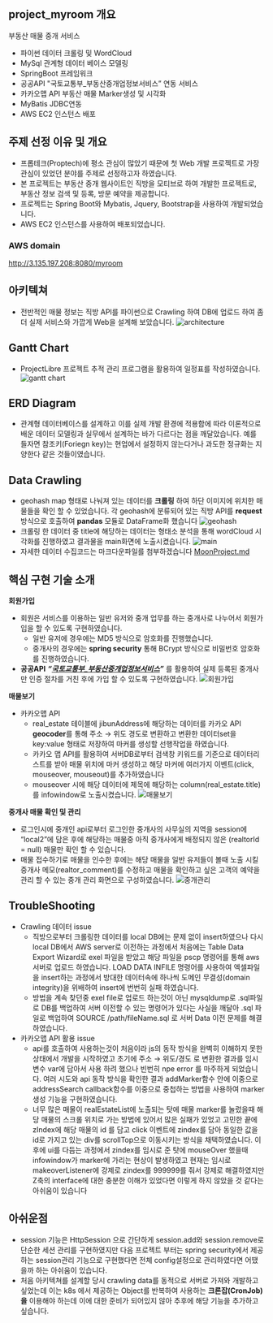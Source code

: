 ## project_myroom 개요
부동산 매물 중개 서비스
- 파이썬 데이터 크롤링 및 WordCloud
- MySql 관계형 데이터 베이스 모델링
- SpringBoot 프레임워크
- 공공API "국토교통부_부동산중개업정보서비스” 연동 서비스
- 카카오맵 API 부동산 매물 Marker생성 및 시각화
- MyBatis JDBC연동
- AWS EC2 인스턴스 배포

## 주제 선정 이유 및 개요
- 프롭테크(Proptech)에 평소 관심이 많았기 때문에 첫 Web 개발 프로젝트로 가장 관심이 있었던 분야를 주제로 선정하고자 하였습니다.
- 본 프로젝트는 부동산 중개 웹사이트인 직방을 모티브로 하여 개발한 프로젝트로, 부동산 정보 검색 및 등록, 방문 예약을 제공합니다.
- 프로젝트는 Spring Boot와 Mybatis, Jquery, Bootstrap을 사용하여 개발되었습니다.
- AWS EC2 인스턴스를 사용하여 배포되었습니다.

### AWS domain
http://3.135.197.208:8080/myroom

## 아키텍쳐
- 전반적인 매물 정보는 직방 API를 파이썬으로 Crawling 하여 DB에 업로드 하여 좀 더 실제 서비스와 가깝게 Web을 설계해 보았습니다.
![architecture](https://github.com/JungHyunMoon/project_myroom/assets/120004247/cdf5507a-329b-483e-91fc-1989b2439e5e)

## Gantt Chart
- ProjectLibre 프로젝트 추적 관리 프로그램을 활용하여 일정표를 작성하였습니다.
![gantt chart](https://github.com/JungHyunMoon/project_myroom/assets/120004247/d86812b6-97eb-44af-8b3d-d5600f1881c9)

## ERD Diagram
- 관계형 데이터베이스를 설계하고 이를 실제 개발 환경에 적용함에 따라 이론적으로 배운 데이터 모델링과 실무에서 설계하는 바가 다르다는 점을 깨달았습니다. 예를 들자면 참조키(Foriegn key)는 현업에서 설정하지 않는다거나 과도한 정규화는 지양한다 같은 것들이였습니다.

## Data Crawling
- geohash map 형태로 나눠져 있는 데이터를 **크롤링** 하여 하단 이미지에 위치한 매물들을 확인 할 수 있었습니다. 각 geohash에 분류되어 있는 직방 API를 **request** 방식으로 호출하여 **pandas** 모듈로 DataFrame화 했습니다
![geohash](https://github.com/JungHyunMoon/project_myroom/assets/120004247/9e5144a3-8347-491d-b516-cb7252097e8f)
- 크롤링 한 데이터 중 title에 해당하는 데이터는 형태소 분석을 통해 wordCloud  시각화를 진행하였고 결과물을 main화면에 노출시켰습니다.
![main](https://github.com/JungHyunMoon/project_myroom/assets/120004247/6ea7367a-c0bd-4ecc-972d-c2bd5c2600a5)
- 자세한 데이터 수집코드는 마크다운파일를 첨부하겠습니다
[MoonProject.md](https://github.com/JungHyunMoon/project_myroom/files/10977262/MoonProject.md)

## 핵심 구현 기술 소개
**회원가입**
- 회원은 서비스를 이용하는 일반 유저와 중개 업무를 하는 중개사로 나누어서 회원가입을 할 수 있도록 구현하였습니다.
    - 일반 유저에 경우에는 MD5 방식으로 암호화를 진행했습니다.
    - 중개사의 경우에는 **spring security** 통해 BCrypt 방식으로 비밀번호 암호화를 진행하였습니다.
- **공공API** ***“[국토교통부_부동산중개업정보서비스](https://www.data.go.kr/tcs/dss/selectApiDataDetailView.do?publicDataPk=15058720)”*** 를 활용하여 실제 등록된 중개사만 인증 절차를 거친 후에 가입 할 수 있도록 구현하였습니다.
![회원가입](https://github.com/JungHyunMoon/project_myroom/assets/120004247/b7fee911-d150-4ecb-9e92-6d85dc3ac129)

**매물보기**
- 카카오맵 API
    - real_estate 테이블에 jibunAddress에 해당하는 데이터를 카카오 API **geocoder**를 통해 주소 → 위도 경도로 변환하고 변환한 데이터set을 key:value 형태로 저장하여 마커를 생성할 선행작업을 하였습니다.
    - 카카오 맵 API를 활용하여 서버DB로부터 검색창 키워드를 기준으로 데이터리스트를 받아 매물 위치에 마커 생성하고 해당 마커에 여러가지 이벤트(click, mouseover, mouseout)를 추가하였습니다
    - mouseover 시에 해당 데이터에 제목에 해당하는 column(real_estate.title)를 infowindow로 노출시켰습니다.
![매물보기](https://github.com/JungHyunMoon/project_myroom/assets/120004247/a4be8707-21c5-42bd-a590-1e6e68937a41)

**중개사 매물 확인 및 관리**

- 로그인시에 중개인 api로부터 로그인한 중개사의 사무실의 지역을 session에 “local2”에 담은 후에 해당하는 매물중 아직 중개사에게 배정되지 않은 (realtorId = null) 매물만 확인 할 수 있습니다.
- 매물 접수하기로 매물을 인수한 후에는 해당 매물을 일반 유저들이 볼때 노출 시킬 중개사 메모(realtor_comment)를 수정하고 매물을 확인하고 싶은 고객의 예약을 관리 할 수 있는 중개 관리 화면으로 구성하였습니다.
![중개관리](https://github.com/JungHyunMoon/project_myroom/assets/120004247/82e82b2c-46d1-4342-a9dd-e170d7f916d6)

## TroubleShooting

- Crawling 데이터 issue
    - 직방으로부터 크롤링한 데이터를 local DB에는 문제 없이 insert하였으나 다시 local DB에서 AWS server로 이전하는 과정에서 처음에는 Table Data Export Wizard로 exel 파일을 받았고 해당 파일을 pscp 명령어를 통해 aws서버로 업로드 하였습니다. LOAD DATA INFILE 명령어를 사용하여 엑셀파일을 insert하는 과정에서 방대한 데이터속에 하나씩 도메인 무결성(domain integrity)을 위배하여 insert에 번번히 실패 하였습니다.
    - 방법을 계속 찾던중 exel file로 업로드 하는것이 아닌 mysqldump로 .sql파일로 DB를 백업하여 서버 이전할 수 있는 명령어가 있다는 사실을 깨달아 .sql 파일로 백업하여 SOURCE /path/fileName.sql 로 서버 Data 이전 문제를 해결하였습니다.
- 카카오맵 API 활용 issue
    - api를 호출하여 사용하는것이 처음이라 js의 동작 방식을 완벽히 이해하지 못한 상태에서 개발을 시작하였고 초기에 주소 → 위도/경도 로 변환한 결과를 임시 변수 var에 담아서 사용 하려 했으나 빈번히 npe error 를 마주하게 되었습니다. 여러 시도와 api 동작 방식을 확인한 결과 addMarker함수 안에 이중으로 addressSearch callback함수를 이중으로 중첩하는 방법을 사용하여 marker생성 기능을 구현하였습니다.
    - 너무 많은 매물이 realEstateList에 노출되는 탓에 매물 marker를 눌렀을때 해당 매물의 스크롤 위치로 가는 방법에 있어서 많은 실패가 있었고 고민한 끝에 zIndex에 해당 매물의 id 를 담고 click 이벤트에 zindex를 담아 동일한 값을 id로 가지고 있는 div를 scrollTop으로 이동시키는 방식을 채택하였습니다. 이후에 ui를 다듬는 과정에서 zindex를 임시로 준 탓에 mouseOver 했을때 infowindow가 marker에 가리는 현상이 발생하였고 현재는 임시로 makeoverListener에 강제로 zindex를 999999를 줘서 강제로 해결하였지만 Z축의 interface에 대한 충분한 이해가 있었다면 이렇게 하지 않았을 것 같다는 아쉬움이 있습니다

## 아쉬운점
- session 기능은 HttpSession 으로 간단하게 session.add와 session.remove로 단순한 세션 관리를 구현하였지만 다음 프로젝트 부터는 spring security에서 제공하는 session관리 기능으로 구현했다면 전체 config설정으로 관리하였다면 어땠을까 하는 아쉬움이 있습니다.
- 처음 아키텍쳐를 설계할 당시 crawling data를 동적으로 서버로 가져와 개발하고 싶었는데 이는 k8s 에서 제공하는 Object를 반복하여 사용하는 ****크론잡(CronJob)을**** 이용해야 하는데 이에 대한 준비가 되어있지 않아 추후에 해당 기능을 추가하고 싶습니다.
